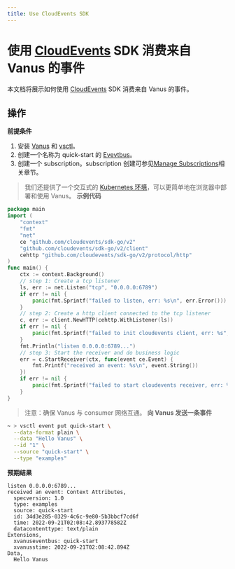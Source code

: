 ```yaml
---
title: Use CloudEvents SDK
---
```


# 使用 [CloudEvents](https://github.com/cloudevents) SDK 消费来自 Vanus 的事件

本文档将展示如何使用 [CloudEvents](https://github.com/cloudevents) SDK 消费来自 Vanus 的事件。

## 操作

**前提条件**

1. 安装 [Vanus](https://github.com/vanus-labs/docs/blob/main/user-manual/getting-started/install/k8s(recommended).md) 和 [vsctl](https://github.com/linkall-labs/docs/blob/main/user-manual/how-to/vsctl.md)。
2. 创建一个名称为 quick-start 的 [Evevtbus](https://github.com/vanus-labs/docs/blob/main/concepts/eventbus.md)。
3. 创建一个 subscription。subscription 创建可参见[Manage Subscriptions](https://github.com/vanus-labs/docs/blob/main/user-manual/how-to/managing-subscription.md)相关章节。

> 我们还提供了一个交互式的 [Kubernetes 环境](https://play.linkall.com/)，可以更简单地在浏览器中部署和使用 Vanus。
**示例代码**

```go
package main
import (
	"context"
	"fmt"
	"net"
	ce "github.com/cloudevents/sdk-go/v2"
	"github.com/cloudevents/sdk-go/v2/client"
	cehttp "github.com/cloudevents/sdk-go/v2/protocol/http"
)
func main() {
	ctx := context.Background()
	// step 1: Create a tcp listener
	ls, err := net.Listen("tcp", "0.0.0.0:6789")
	if err != nil {
		panic(fmt.Sprintf("failed to listen, err: %s\n", err.Error()))
	}
	// step 2: Create a http client connected to the tcp listener
	c, err := client.NewHTTP(cehttp.WithListener(ls))
	if err != nil {
		panic(fmt.Sprintf("failed to init cloudevents client, err: %s", err.Error()))
	}
	fmt.Println("listen 0.0.0.0:6789...")
	// step 3: Start the receiver and do business logic
	err = c.StartReceiver(ctx, func(event ce.Event) {
		fmt.Printf("received an event: %s\n", event.String())
	})
	if err != nil {
		panic(fmt.Sprintf("failed to start cloudevents receiver, err: %s\n", err.Error()))
	}
}
```
> 注意：确保 Vanus 与 consumer 网络互通。
**向 Vanus 发送一条事件**

```bash
~ > vsctl event put quick-start \
  --data-format plain \
  --data "Hello Vanus" \
  --id "1" \
  --source "quick-start" \
  --type "examples"
```

**预期结果**

```
listen 0.0.0.0:6789...
received an event: Context Attributes,
  specversion: 1.0
  type: examples
  source: quick-start
  id: 34d3e285-0329-4c6c-9e80-5b3bbcf7cd6f
  time: 2022-09-21T02:08:42.893778582Z
  datacontenttype: text/plain
Extensions,
  xvanuseventbus: quick-start
  xvanusstime: 2022-09-21T02:08:42.894Z
Data,
  Hello Vanus
```